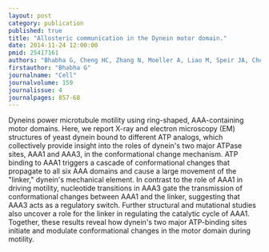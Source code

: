 ```yaml
---
layout: post
category: publication
published: true
title: "Allosteric communication in the Dynein motor domain."
date: 2014-11-24 12:00:00
pmid: 25417161
authors: "Bhabha G, Cheng HC, Zhang N, Moeller A, Liao M, Speir JA, Cheng Y, Vale RD"
firstauthor: "Bhabha G"
journalname: "Cell"
journalvolume: 159
journalissue: 4
journalpages: 857-68
---
```


Dyneins power microtubule motility using ring-shaped, AAA-containing motor domains. Here, we report X-ray and electron microscopy (EM) structures of yeast dynein bound to different ATP analogs, which collectively provide insight into the roles of dynein's two major ATPase sites, AAA1 and AAA3, in the conformational change mechanism. ATP binding to AAA1 triggers a cascade of conformational changes that propagate to all six AAA domains and cause a large movement of the &quot;linker,&quot; dynein's mechanical element. In contrast to the role of AAA1 in driving motility, nucleotide transitions in AAA3 gate the transmission of conformational changes between AAA1 and the linker, suggesting that AAA3 acts as a regulatory switch. Further structural and mutational studies also uncover a role for the linker in regulating the catalytic cycle of AAA1. Together, these results reveal how dynein's two major ATP-binding sites initiate and modulate conformational changes in the motor domain during motility.

